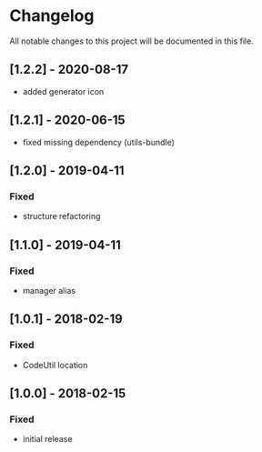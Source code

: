 # Changelog
All notable changes to this project will be documented in this file.

## [1.2.2] - 2020-08-17
- added generator icon

## [1.2.1] - 2020-06-15
- fixed missing dependency (utils-bundle)

## [1.2.0] - 2019-04-11

### Fixed
- structure refactoring

## [1.1.0] - 2019-04-11

### Fixed
- manager alias

## [1.0.1] - 2018-02-19

### Fixed
- CodeUtil location

## [1.0.0] - 2018-02-15

### Fixed
- initial release
